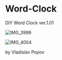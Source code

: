 # Word-Clock

DIY Word Clock ver.1.01

![IMG_3999](https://user-images.githubusercontent.com/57004611/136710193-847cdba0-7186-4b7f-a455-b7688d1bcac7.jpeg)


![IMG_4004](https://user-images.githubusercontent.com/57004611/136710241-38d9e386-dc05-4fae-b639-5d14ceb0c4eb.jpeg)



by Vladislav Popov
